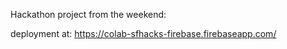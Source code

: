 Hackathon project from the weekend:

deployment at: https://colab-sfhacks-firebase.firebaseapp.com/

